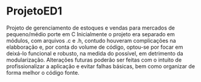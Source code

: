# ProjetoED1
Projeto de gerenciamento de estoques e vendas para mercados de pequeno/médio porte em C
  Inicialmente o projeto era separado em módulos, com arquivos .c e .h,
contudo houveram complicações na elabboração e, por conta do volume de 
código, optou-se por focar em deixá-lo funcional e robusto, na medida do
possível, em detrimento da modularização.
  Alterações futuras poderão ser feitas com o intuito de profissionalizar a aplicação
e evitar falhas básicas, bem como organizar de forma melhor o código fonte.
